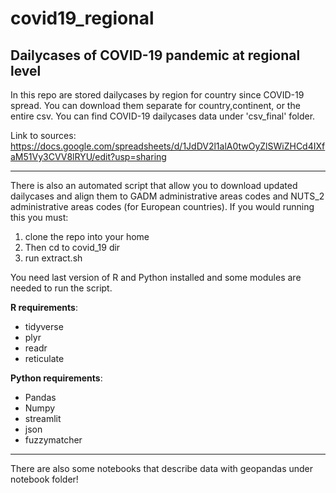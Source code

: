 # covid19_regional
## Dailycases of COVID-19 pandemic at regional level

In this repo are stored dailycases by region for country since COVID-19 spread. You can download them separate for country,continent, or the entire csv.
You can find COVID-19 dailycases data under 'csv_final' folder.

Link to sources: https://docs.google.com/spreadsheets/d/1JdDV2l1alA0twOyZlSWiZHCd4IXfaM51Vy3CVV8lRYU/edit?usp=sharing

---------------------------------

There is also an automated script that allow you to download updated dailycases and align them to GADM administrative areas codes and NUTS_2 administrative areas codes (for European countries).
If you would running this you must:
1. clone the repo into your home
2. Then cd to covid_19 dir
3. run extract.sh

You need last version of R and Python installed and some modules are needed to run the script.

**R requirements**:
- tidyverse
- plyr
- readr
- reticulate

**Python requirements**:
- Pandas
- Numpy
- streamlit
- json
- fuzzymatcher

---------------------------

There are also some notebooks that describe data with geopandas under notebook folder!
